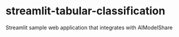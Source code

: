 # streamlit-tabular-classification
Streamlit sample web application that integrates with AIModelShare
